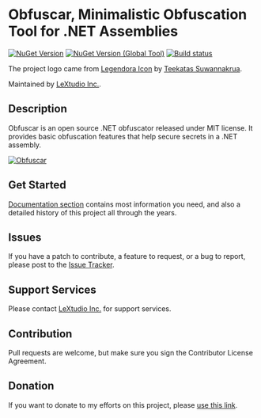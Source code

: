 # Obfuscar, Minimalistic Obfuscation Tool for .NET Assemblies

[![NuGet Version](https://img.shields.io/nuget/v/Obfuscar.svg?style=flat-square)](https://www.nuget.org/packages/Obfuscar/)
[![NuGet Version (Global Tool)](https://img.shields.io/nuget/v/Obfuscar.GlobalTool.svg?style=flat-square)](https://www.nuget.org/packages/Obfuscar.GlobalTool/)
[![Build status](https://img.shields.io/github/actions/workflow/status/obfuscar/obfuscar/windows.yml?style=flat-square)](https://github.com/obfuscar/obfuscar/actions/workflows/windows.yml)

The project logo came from [Legendora Icon](http://raindropmemory.deviantart.com/art/Legendora-Icon-Set-118999011) by
[Teekatas Suwannakrua](https://raindropmemory.deviantart.com/).

Maintained by [LeXtudio Inc.](https://lextudio.com/).

## Description

Obfuscar is an open source .NET obfuscator released under MIT license. It provides basic obfuscation features that help secure secrets in a .NET assembly.

[![Obfuscar](https://raw.githubusercontent.com/obfuscar/obfuscar/master/obfuscar.png)](https://www.obfuscar.com/)

## Get Started

[Documentation section](https://docs.obfuscar.com/) contains most information you need, and also a detailed history of this project all through the years.

## Issues

If you have a patch to contribute, a feature to request, or a bug to report, please post to the [Issue Tracker](https://github.com/obfuscar/obfuscar/issues).

## Support Services

Please contact [LeXtudio Inc.](https://lextudio.com/) for support services.

## Contribution

Pull requests are welcome, but make sure you sign the Contributor License Agreement.

## Donation

If you want to donate to my efforts on this project, please [use this link](https://github.com/sponsors/obfuscar).
